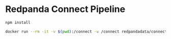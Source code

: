 # Redpanda Connect Pipeline

```bash
npm install
```

```bash
docker run --rm -it -v $(pwd):/connect -w /connect redpandadata/connect:4.50 run
```
